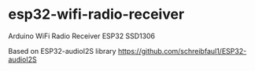 # esp32-wifi-radio-receiver
Arduino WiFi Radio Receiver ESP32 SSD1306

Based on ESP32-audioI2S library https://github.com/schreibfaul1/ESP32-audioI2S
